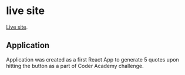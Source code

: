 # live site
[Live site](https://basic-react-app-quotes.netlify.app/).

## Application

Application was created as a first React App to generate 5 quotes upon hitting the button as a part of Coder Academy challenge.